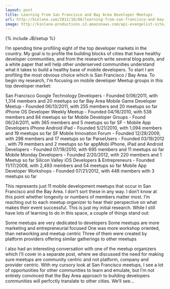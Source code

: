 ```yaml
---
layout: post
title: Learning From San Francisco and Bay Area Developer Meetups
url: http://kinlane.com/2012/10/08/learning-from-san-francisco-and-bay-area-developer-meetups/
image: http://kinlane-productions.s3.amazonaws.com/api-evangelist-site/blog/meetup_logo.gif
---
```

{% include JB/setup %}

I&rsquo;m spending time profiling eight of the top developer markets in the country.  My goal is to profile the building blocks of cities that have healthy developer communities, and from the research write several blog posts, and a white paper that will help other underserved communities understand what it takes to build a healthy base of mobile developers.
To start I am profiling the most obvious choice which is San Francisco / Bay Area. To begin my research, I'm focusing on mobile developer Meetup groups in this top developer market:

San Francisco Google Technology Developers - Founded 0/06/2011,  with 1,314 members and 20 meetups so far
Bay Area Mobile Game Developer Meetup - Founded 06/13/2011, with 255 members and 20 meetups so far
iPhone OS Developer Weekly Meetup - Founded 04/16/2010, with 538 members and 84 meetups so far
Mobile Developer Groups - Found 06/24/2011, with 365 members and 5 meetups so far
SF - Mobile App Developers iPhone Android iPad - Founded 5/21/2010, with 1,094 members and 19 meetups so far
SF Mobile Innovation Forum - Founded 12/28/2009, with 298 members and 17 meetups so far
ParseUsers - Founded 03/19/2012 , with 79 members and 2 meetups so far
appMobi iPhone, iPad and Android Developers - Founded 07/19/2010, with 695 members and 11 meetups so far
Mobile Monday Developers - Founded 2/20/2012, with 220 members and 1 Meetup so far
Silicon Valley iOS Developers &amp; Entrepreneurs - Founded 11/17/2008, with 2,493 members and 54 meetups so far
Mobile App Developer Workshops -  Founded 07/21/2012, with 448 members with 3 meetups so far

This represents just 11 mobile development meetups that occur in San Francisco and the Bay Area.  I don&rsquo;t sort these in any way.  I don&rsquo;t know at this point whether longevity or numbers of members matter most.
I&rsquo;m reaching out to each meetup organizer to hear their perspective on what makes their event successful. This is just my initial research.
While I still have lots of learning to do in this space, a couple of things stand out:

Some meetups are very dedicated to developers
Some meetups are more marketing and entrepreneurial focused
One was more workshop oriented, than networking and meetup centric
Three of them were created by platform providers offering similar gatherings to other meetups

I also had an interesting conversation with one of the meetup organizers which I&rsquo;ll cover in a separate post, where we discussed the need for making sure meetups are community centric and not platform, company and provider centric.
With my cursory look at San Francisco meetups, I see a lot of opportunities for other communities to learn and emulate, but I&rsquo;m not entirely convinced that the Bay Area approach to building developers communities will perfcctly translate to other cities.
We&rsquo;ll see...